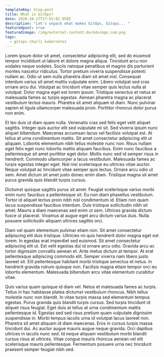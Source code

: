 ```yaml
---
templateKey: blog-post
title: What is GitOps?
date: 2020-10-27T17:53:02.950Z
description: "Let's unpack what makes GitOps, Gitops... "
featuredpost: true
featuredimage: /img/external-content.duckduckgo.com.png
tags:
  - gitops charli kubernetes
---
```

Lorem ipsum dolor sit amet, consectetur adipiscing elit, sed do eiusmod tempor incididunt ut labore et dolore magna aliqua. Tincidunt arcu non sodales neque sodales. Sociis natoque penatibus et magnis dis parturient montes nascetur ridiculus. Tortor pretium viverra suspendisse potenti nullam ac. Odio ut sem nulla pharetra diam sit amet nisl. Consequat interdum varius sit amet mattis vulputate enim. Libero volutpat sed cras ornare arcu dui. Volutpat ac tincidunt vitae semper quis lectus nulla at volutpat. Dolor magna eget est lorem ipsum. Tristique senectus et netus et malesuada fames ac turpis egestas. Aenean pharetra magna ac placerat vestibulum lectus mauris. Pharetra sit amet aliquam id diam. Nunc pulvinar sapien et ligula ullamcorper malesuada proin. Porttitor rhoncus dolor purus non enim.

Et leo duis ut diam quam nulla. Venenatis cras sed felis eget velit aliquet sagittis. Integer quis auctor elit sed vulputate mi sit. Sed viverra ipsum nunc aliquet bibendum. Maecenas accumsan lacus vel facilisis volutpat est. At tellus at urna condimentum mattis. Sit amet consectetur adipiscing elit ut aliquam. Lobortis elementum nibh tellus molestie nunc non. Risus nullam eget felis eget nunc lobortis mattis aliquam faucibus. Enim nunc faucibus a pellentesque sit amet porttitor eget dolor. Mollis nunc sed id semper risus in hendrerit. Commodo ullamcorper a lacus vestibulum. Malesuada fames ac turpis egestas integer eget. Nisl nisi scelerisque eu ultrices vitae auctor. Neque volutpat ac tincidunt vitae semper quis lectus. Ornare arcu odio ut sem. Amet dictum sit amet justo donec enim diam. Tristique magna sit amet purus gravida quis blandit turpis cursus.

Dictumst quisque sagittis purus sit amet. Feugiat scelerisque varius morbi enim nunc faucibus a pellentesque sit. Eu non diam phasellus vestibulum. Tortor id aliquet lectus proin nibh nisl condimentum id. Etiam non quam lacus suspendisse faucibus interdum. Duis tristique sollicitudin nibh sit amet. Mauris a diam maecenas sed enim ut sem. Ultrices gravida dictum fusce ut placerat. Vivamus at augue eget arcu dictum varius duis. Nulla posuere sollicitudin aliquam ultrices sagittis orci.

Diam vel quam elementum pulvinar etiam non. Sit amet consectetur adipiscing elit duis tristique. Ultricies mi quis hendrerit dolor magna eget est lorem. In egestas erat imperdiet sed euismod. Sit amet consectetur adipiscing elit ut. Est velit egestas dui id ornare arcu odio. Gravida arcu ac tortor dignissim convallis aenean et. Ante metus dictum at tempor. At erat pellentesque adipiscing commodo elit. Semper viverra nam libero justo laoreet sit. Elit pellentesque habitant morbi tristique senectus et netus. In hendrerit gravida rutrum quisque non. Facilisis magna etiam tempor orci eu lobortis elementum. Malesuada bibendum arcu vitae elementum curabitur vitae.

Quis varius quam quisque id diam vel. Netus et malesuada fames ac turpis. Tellus in hac habitasse platea dictumst vestibulum rhoncus. Nibh tellus molestie nunc non blandit. In vitae turpis massa sed elementum tempus egestas. Purus gravida quis blandit turpis cursus. Sed turpis tincidunt id aliquet risus feugiat. Eget duis at tellus at urna condimentum mattis pellentesque id. Egestas sed sed risus pretium quam vulputate dignissim suspendisse in. Morbi tempus iaculis urna id volutpat lacus laoreet non. Pharetra sit amet aliquam id diam maecenas. Eros in cursus turpis massa tincidunt dui. Ac auctor augue mauris augue neque gravida. Orci dapibus ultrices in iaculis nunc sed. Id neque aliquam vestibulum morbi blandit cursus risus at ultrices. Vitae congue mauris rhoncus aenean vel elit scelerisque mauris pellentesque. Fermentum posuere urna nec tincidunt praesent semper feugiat nibh sed.
